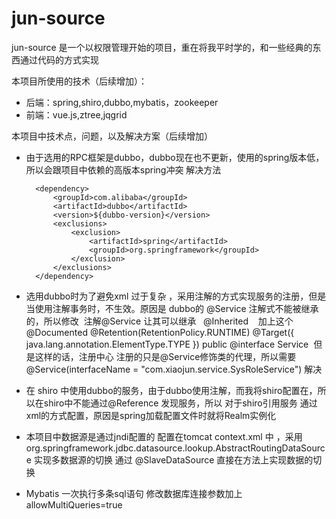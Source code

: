 # jun-source
jun-source 是一个以权限管理开始的项目，重在将我平时学的，和一些经典的东西通过代码的方式实现

本项目所使用的技术（后续增加）：
- 后端：spring,shiro,dubbo,mybatis，zookeeper
- 前端：vue.js,ztree,jqgrid

本项目中技术点，问题，以及解决方案（后续增加）
- 由于选用的RPC框架是dubbo，dubbo现在也不更新，使用的spring版本低，所以会跟项目中依赖的高版本spring冲突 解决方法
  <!--dubbo依赖 -->
		<dependency>
			<groupId>com.alibaba</groupId>
			<artifactId>dubbo</artifactId>
			<version>${dubbo-version}</version>
			<exclusions>
				<exclusion>
					<artifactId>spring</artifactId>
					<groupId>org.springframework</groupId>
				</exclusion>
			</exclusions>
		</dependency>
- 选用dubbo时为了避免xml 过于复杂 ，采用注解的方式实现服务的注册，但是 当使用注解事务时，不生效。原因是 dubbo的 @Service 注解式不能被继承的，所以修改
  注解@Service 让其可以继承
    @Inherited    加上这个
    @Documented
    @Retention(RetentionPolicy.RUNTIME)
    @Target({ java.lang.annotation.ElementType.TYPE })
    public @interface Service
  但是这样的话，注册中心 注册的只是@Service修饰类的代理，所以需要 @Service(interfaceName = "com.xiaojun.service.SysRoleService") 解决
  
- 在 shiro 中使用dubbo的服务，由于dubbo使用注解，而我将shiro配置在，所以在shiro中不能通过@Reference 发现服务，所以 对于shiro引用服务 通过xml的方式配置，原因是spring加载配置文件时就将Realm实例化
- 本项目中数据源是通过jndi配置的 配置在tomcat context.xml 中 ，采用org.springframework.jdbc.datasource.lookup.AbstractRoutingDataSource 实现多数据源的切换 通过 @SlaveDataSource 直接在方法上实现数据的切换
- Mybatis 一次执行多条sql语句 修改数据库连接参数加上allowMultiQueries=true
